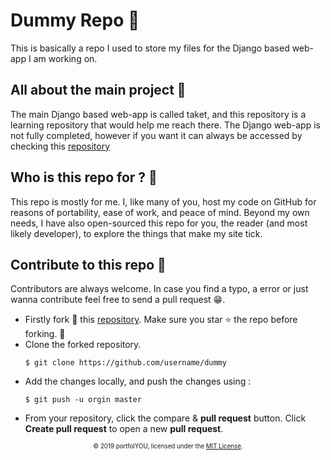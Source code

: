 # Dummy Repo :tada:
This is basically a repo I used to store my files for the Django based web-app I am working on. 

## All about the main project :confetti_ball:
The main Django based web-app is called taket, and this repository is a learning repository that would help me reach there. The Django web-app is not fully completed, however if you want it can always be accessed by checking this [repository](https://github.com/adiaux/taket)

## Who is this repo for ? :gem:
This repo is mostly for me. I, like many of you, host my code on GitHub for reasons of portability, ease of work, and peace of mind. Beyond my own needs, I have also open-sourced this repo for you, the reader (and most likely developer), to explore the things that make my site tick.

## Contribute to this repo :raising_hand:
 Contributors are always welcome.  In case you find a typo, a error or just wanna contribute feel free to send a pull request :grin:.
 * Firstly fork :fork_and_knife: this [repository](https://github.com/adiaux/dummy). Make sure you star :star: the repo before forking. :ghost:
* Clone the forked repository.
	```
	$ git clone https://github.com/username/dummy
	```
* Add the changes locally, and push the changes using :	
	```
	$ git push -u orgin master	
	```
* From your repository, click the compare & **pull request** button.  Click **Create pull request** to open a new **pull request**.
<div align="center">
    <sub><sup>© 2019 portfolYOU, licensed under the <a href="./LICENSE">MIT License</a>.</sup></sub>
</div>


